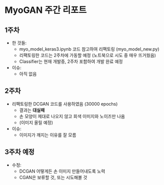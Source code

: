 # MyoGAN 주간 리포트

## 1주차

* 한 것들:
    * myo_model_keras3.ipynb 코드 참고하여 리팩토링 (myo_model_new.py)
    * 리팩토링한 코드는 2주차에 가동할 예정 (노트북으로 시도 중 매우 뜨거웠음)
    * Classifier는 현재 개발중, 2주차 포함하여 개발 완료 예정
* 이슈:
    * 아직 없음

## 2주차

* 리팩토링한 DCGAN 코드를 사용하였음 (30000 epochs)
    * 결과는 **대실패**
    * 손 모양이 제대로 나오지 않고 회색 이미지와 노이즈만 나옴
    * (이미지 올릴 예정)
* 이슈:
    * 이미지가 깨지는 이유를 잘 모름
    
## 3주차 예정
* 수정:
    * DCGAN 어떻게든 손 이미지 만들어내도록 노력
    * CGAN은 보류할 것, 또는 시도해볼 것